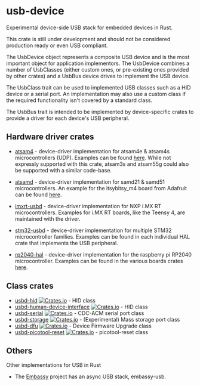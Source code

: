 usb-device
==========

Experimental device-side USB stack for embedded devices in Rust.

This crate is still under development and should not be considered production ready or even USB
compliant.

The UsbDevice object represents a composite USB device and is the most important object for
application implementors. The UsbDevice combines a number of UsbClasses (either custom ones, or
pre-existing ones provided by other crates) and a UsbBus device drives to implement the USB device.

The UsbClass trait can be used to implemented USB classes such as a HID device or a serial port. An
implementation may also use a custom class if the required functionality isn't covered by a standard
class.

The UsbBus trait is intended to be implemented by device-specific crates to provide a driver for
each device's USB peripheral.

Hardware driver crates
----------------------

* [atsam4](https://github.com/atsam-rs/atsam4-hal) - device-driver implementation for atsam4e & atsam4s microcontrollers (UDP). Examples can be found [here](https://github.com/atsam-rs/sam_xplained). While not expressly supported with this crate, atsam3s and atsam55g could also be supported with a similar code-base.

* [atsamd](https://github.com/atsamd-rs/atsamd) - device-driver implementation for samd21 & samd51 microcontrollers. An example for the
  itsybitsy_m4 board from Adafruit can be found [here](https://github.com/atsamd-rs/atsamd/blob/master/boards/itsybitsy_m4/examples/usb_serial.rs).

* [imxrt-usbd](https://github.com/imxrt-rs/imxrt-usbd) - device-driver implementation for NXP i.MX RT microcontrollers. Examples for
  i.MX RT boards, like the Teensy 4, are maintained with the driver.

* [stm32-usbd](https://github.com/stm32-rs/stm32-usbd) - device-driver implementation for multiple STM32 microcontroller families.
  Examples can be found in each individual HAL crate that implements the USB peripheral.

* [rp2040-hal](https://github.com/rp-rs/rp-hal) - device-driver implementation for the raspberry pi RP2040 microcontroller. Examples can be found
  in the various boards crates [here](https://github.com/rp-rs/rp-hal-boards).

Class crates
------------

* [usbd-hid](https://github.com/twitchyliquid64/usbd-hid) [![Crates.io](https://img.shields.io/crates/v/usbd-hid.svg)](https://crates.io/crates/usbd-hid) - HID class
* [usbd-human-device-interface](https://github.com/dlkj/usbd-human-interface-device) [![Crates.io](https://img.shields.io/crates/v/usbd-human-interface-device.svg)](https://crates.io/crates/usbd-human-device-interface) - HID class
* [usbd-serial](https://github.com/mvirkkunen/usbd-serial) [![Crates.io](https://img.shields.io/crates/v/usbd-serial.svg)](https://crates.io/crates/usbd-serial) - CDC-ACM serial port class
* [usbd-storage](https://github.com/mvirkkunen/usbd-storage) [![Crates.io](https://img.shields.io/crates/v/usbd-storage.svg)](https://crates.io/crates/usbd-storage) - (Experimental) Mass storage port class
* [usbd-dfu](https://github.com/mvirkkunen/usbd-dfu) [![Crates.io](https://img.shields.io/crates/v/usbd-dfu.svg)](https://crates.io/crates/usbd-dfu) - Device Firmware Upgrade class
* [usbd-picotool-reset](https://github.com/mvirkkunen/usbd-picotool-reset) [![Crates.io](https://img.shields.io/crates/v/usbd-picotool-reset.svg)](https://crates.io/crates/usbd-picotool-reset) - picotool-reset class

Others
------

Other implementations for USB in Rust
* The [Embassy](https://github.com/embassy-rs/embassy) project has an async USB stack, embassy-usb.
